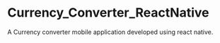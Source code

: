# Currency_Converter_ReactNative
A Currency converter mobile application developed using react native.
